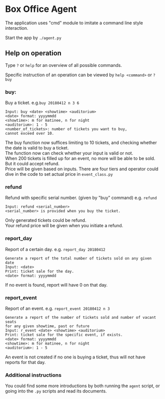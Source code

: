 # Box Office Agent

The application uses "cmd" module to imitate a command line style interaction.

Start the app by `./agent.py`

Help on operation
---
Type `?` or `help` for an overview of all possible commands.

Specific instruction of an operation can be viewed by `help <command>` or `?buy`

### buy:
Buy a ticket. e.g.`buy 20180412 n 3 6`

    Input: buy <date> <showtime> <auditorium>
    <date> format: yyyymmdd
    <showtime>: m for matinee, n for night
    <auditorium>: 1 - 5
    <number_of_tickets>: number of tickets you want to buy, 
    cannot exceed over 10.

The buy function now suffices limiting to 10 tickets, and checking whether the date is valid to buy a ticket.  
The function now can check whether your input is valid or not.  
When 200 tickets is filled up for an event, no more will be able to be sold. But it could accept refund.  
Price will be given based on inputs. 
There are four tiers and operator could dive in the code to set actual price in `event_class.py`  

### refund
Refund with specific serial number. (given by "buy" command) e.g. `refund`
    
    Input: refund <serial_number>
    <serial_number> is provided when you buy the ticket.
    
Only generated tickets could be refund.  
Your refund price will be given when you initiate a refund.


### report_day
Report of a certain day. e.g. `report_day 20180412`

    Generate a report of the total number of tickets sold on any given date
    Input: <date>
    Print: ticket sale for the day.
    <date> format: yyyymmdd
    
If no event is found, report will have 0 on that day.
    
### report_event
Report of an event. e.g. `report_event 20180412 n 3`

    Generate a report of the number of tickets sold and number of vacant seats
    for any given showtime, past or future
    Input: r_event <date> <showtime> <auditorium>
    Print: ticket sale for the specific event, if exists.
    <date> format: yyyymmdd
    <showtime>: m for matinee, n for night
    <auditorium>: 1 - 5
    
An event is not created if no one is buying a ticket, thus will not have reports for that day.


### Additional instructions
You could find some more introductions by both running the `agent` script, 
or going into the `.py` scripts and read its documents.